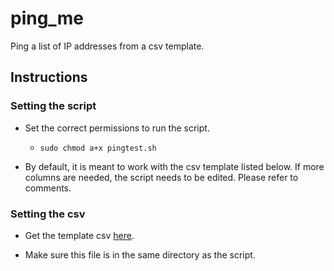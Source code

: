 # ping_me
Ping a list of IP addresses from a csv template.

## Instructions
### Setting the script
* Set the correct permissions to run the script.
    * `sudo chmod a+x pingtest.sh`

* By default, it is meant to work with the csv template listed below. If more columns are needed, the script needs to be edited. Please refer to comments.
### Setting the csv
* Get the template csv [here](https://www.dropbox.com/s/trcl9hci4mopt14/ip_template%20-%20ip_template.csv?dl=1).

* Make sure this file is in the same directory as the script.
